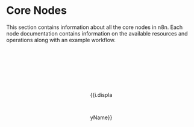 # Core Nodes

This section contains information about all the core nodes in n8n. Each node documentation contains information on the available resources and operations along with an example workflow.

<!-- <NodeCard :items="items" /> -->
<div  class="container">
	<div v-for="i in items" :key="i.name">
		<a :href="`/nodes/${i.name}`" class="card-wrapper">
			<div class="card">
				<div class="image-container">
					<div style="width: 100%; height: 100%;">
						<div v-html="i.icon" />
					</div>
				</div>
				<p>{{i.displayName}}</p>
			</div>
		</a>
	</div>
</div>

<script>
import data from './core-nodes.json'
export default {
	data () {
		return {
			items: data
		}
	}
}
</script>

<style scoped>
.container {
	display:flex;
	flex-wrap:wrap;
	justify-content:center;
}
.card-wrapper {
	border-radius: 4px;
	text-decoration:none;
}
.card {
	border-radius: 4px;
	padding: .8em .6em;
	margin: .6em;
	text-align: center;
	width: 100px;
}
.image-container {
	width: 60px;
	height: 60px;
	line-height: 60px;
	margin:auto;
}
</style>